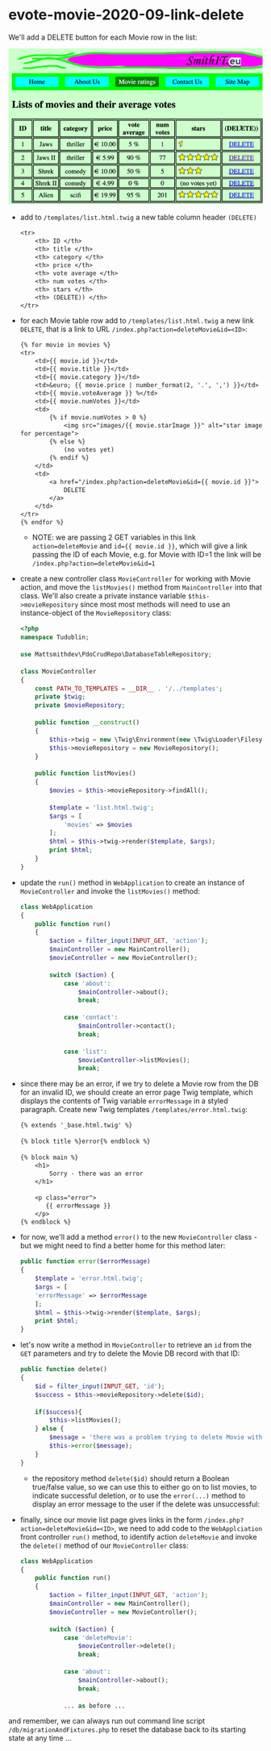 # evote-movie-2020-09-link-delete

We'll add a DELETE button for each Movie row in the list:

![screenshots/delete.png](screenshots/delete.png)

- add to `/templates/list.html.twig` a new table column header `(DELETE)`

    ```twig
    <tr>
        <th> ID </th>
        <th> title </th>
        <th> category </th>
        <th> price </th>
        <th> vote average </th>
        <th> num votes </th>
        <th> stars </th>
        <th> (DELETE)) </th>
    </tr>
    ```

- for each Movie table row add to `/templates/list.html.twig` a new link `DELETE`, that is a link to URL `/index.php?action=deleteMovie&id=<ID>`:
    
    ```twig
    {% for movie in movies %}
    <tr>
        <td>{{ movie.id }}</td>
        <td>{{ movie.title }}</td>
        <td>{{ movie.category }}</td>
        <td>&euro; {{ movie.price | number_format(2, '.', ',') }}</td>
        <td>{{ movie.voteAverage }} %</td>
        <td>{{ movie.numVotes }}</td>
        <td>
            {% if movie.numVotes > 0 %}
                <img src="images/{{ movie.starImage }}" alt="star image for percentage">
            {% else %}
                (no votes yet)
            {% endif %}
        </td>
        <td>
            <a href="/index.php?action=deleteMovie&id={{ movie.id }}">
                DELETE
            </a>
        </td>
    </tr>
    {% endfor %}
    ```
    
    - NOTE: we are passing 2 GET variables in this link `action=deleteMovie` and `id={{ movie.id }}`, which will give a link passing the ID of each Movie, e.g. for Movie with ID=1 the link will be `/index.php?action=deleteMovie&id=1`

- create a new controller class `MovieController` for working with Movie action, and move the `listMovies()` method from `MainController` into that class. We'll also create a private instance variable `$this->movieRepository` since most most methods will need to use an instance-object of the `MovieRepository` class:

    ```php
    <?php
    namespace Tudublin;
    
    use Mattsmithdev\PdoCrudRepo\DatabaseTableRepository;
    
    class MovieController
    {
        const PATH_TO_TEMPLATES = __DIR__ . '/../templates';
        private $twig;
        private $movieRepository;
    
        public function __construct()
        {
            $this->twig = new \Twig\Environment(new \Twig\Loader\FilesystemLoader(self::PATH_TO_TEMPLATES));
            $this->movieRepository = new MovieRepository();
        }
    
        public function listMovies()
        {
            $movies = $this->movieRepository->findAll();
    
            $template = 'list.html.twig';
            $args = [
                'movies' => $movies
            ];
            $html = $this->twig->render($template, $args);
            print $html;
        }
    }
    ```

- update the `run()` method in `WebApplication` to create an instance of `MovieController` and invoke the `listMovies()` method:

    ```php
    class WebApplication
    {
        public function run()
        {
            $action = filter_input(INPUT_GET, 'action');
            $mainController = new MainController();
            $movieController = new MovieController();
    
            switch ($action) {
                case 'about':
                    $mainController->about();
                    break;
    
                case 'contact':
                    $mainController->contact();
                    break;
    
                case 'list':
                    $movieController->listMovies();
                    break;
    ```
  
- since there may be an error, if we try to delete a Movie row from the DB for an invalid ID, we should create an error page Twig template, which displays the contents of Twig variable `errorMessage` in a styled paragraph. Create new Twig templates `/templates/error.html.twig`:
    
    ```twig
    {% extends '_base.html.twig' %}
    
    {% block title %}error{% endblock %}
    
    {% block main %}
        <h1>
            Sorry - there was an error
        </h1>
    
        <p class="error">
           {{ errorMessage }}
        </p>
    {% endblock %}
    ```
  
- for now, we'll add a method `error()` to the new `MovieController` class - but we might need to find a better home for this method later:

    ```php
    public function error($errorMessage)
    {
        $template = 'error.html.twig';
        $args = [
        'errorMessage' => $errorMessage
        ];
        $html = $this->twig->render($template, $args);
        print $html;
    }
    ```

- let's now write a method in `MovieController` to retrieve an `id` from the `GET` parameters and try to delete the Movie DB record with that ID:
    
    ```php
    public function delete()
    {
        $id = filter_input(INPUT_GET, 'id');
        $success = $this->movieRepository->delete($id);
    
        if($success){
            $this->listMovies();
        } else {
            $message = 'there was a problem trying to delete Movie with ID = ' . $id;
            $this->error($message);
        }
    }
    ```
  
    - the repository method `delete($id)` should return a Boolean true/false value, so we can use this to either go on to list movies, to indicate successful deletion, or to use the `error(...)` method to display an error message to the user if the delete was unsuccessful:
    
- finally, since our movie list page gives links in the form `/index.php?action=deleteMovie&id=<ID>`, we need to add code to the `WebApplciation` front controller `run()` method, to identify action `deleteMovie` and invoke the `delete()` method of our `MovieController` class:

    ```php
    class WebApplication
    {
        public function run()
        {
            $action = filter_input(INPUT_GET, 'action');
            $mainController = new MainController();
            $movieController = new MovieController();
    
            switch ($action) {
                case 'deleteMovie':
                    $movieController->delete();
                    break;
    
                case 'about':
                    $mainController->about();
                    break;
    
                ... as before ...
    ```
  
and remember, we can always run out command line script `/db/migrationAndFixtures.php` to reset the database back to its starting state at any time ...
